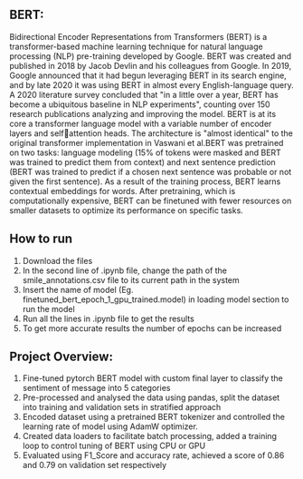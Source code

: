 ## BERT:
Bidirectional Encoder Representations from Transformers (BERT) is a transformer-based machine learning technique for natural language processing (NLP) pre-training developed by Google. BERT was created and published in 2018 by Jacob Devlin and his colleagues from Google. In 2019, Google announced that it had begun leveraging BERT in its search engine, and by late 2020 it was using BERT in almost every English-language query. A 2020 literature survey concluded that "in a little over a year, BERT has become a ubiquitous baseline in NLP experiments", counting over 150 research publications analyzing and improving the model.
BERT is at its core a transformer language model with a variable number of encoder layers and selfattention heads. The architecture is "almost identical" to the original transformer implementation in Vaswani et al.BERT was pretrained on two tasks: language modeling (15% of tokens were masked and BERT was trained to predict them from context) and next sentence prediction (BERT was trained to predict if a chosen next sentence was probable or not given the first sentence). As a result of the training process, BERT learns contextual embeddings for words. After pretraining, which is computationally expensive, BERT can be finetuned with fewer resources on smaller datasets to optimize its performance on specific tasks.

## How to run
1) Download the files
2) In the second line of .ipynb file, change the path of the smile_annotations.csv file to its current path in the system
3) Insert the name of model (Eg. finetuned_bert_epoch_1_gpu_trained.model) in loading model section to run the model
3) Run all the lines in .ipynb file to get the results
4) To get more accurate results the number of epochs can be increased


## Project Overview:
1) Fine-tuned pytorch BERT model with custom final layer to classify the sentiment of message into 5 categories
2) Pre-processed and analysed the data using pandas, split the dataset into training and validation sets in stratified approach
3) Encoded dataset using a pretrained BERT tokenizer and controlled the learning rate of model using AdamW optimizer.
4) Created data loaders to facilitate batch processing, added a training loop to control tuning of BERT using CPU or GPU
5) Evaluated using F1_Score and accuracy rate, achieved a score of 0.86 and 0.79 on validation set respectively
